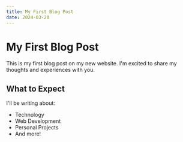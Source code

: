 ```yaml
---
title: My First Blog Post
date: 2024-03-20
---
```


# My First Blog Post

This is my first blog post on my new website. I'm excited to share my thoughts and experiences with you.

## What to Expect

I'll be writing about:
- Technology
- Web Development
- Personal Projects
- And more! 